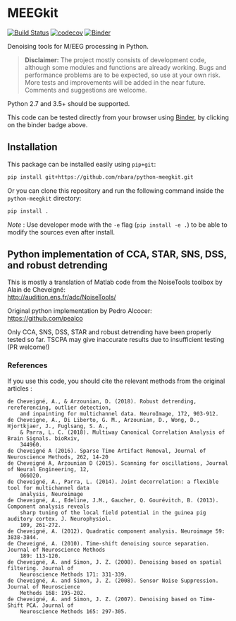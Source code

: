 # MEEGkit

[![Build Status](https://travis-ci.org/nbara/python-meegkit.svg?branch=master)](https://travis-ci.org/nbara/python-meegkit)
[![codecov](https://codecov.io/gh/nbara/python-meegkit/branch/master/graph/badge.svg)](https://codecov.io/gh/nbara/python-meegkit)
[![Binder](https://mybinder.org/badge_logo.svg)](https://mybinder.org/v2/gh/nbara/python-meegkit/master)

Denoising tools for M/EEG processing in Python.

> **Disclaimer:** The project mostly consists of development code, although
> some modules and functions are already working. Bugs and performance problems
> are to be expected, so use at your own risk. More tests and improvements will
> be added in the near future. Comments and suggestions are welcome.  

Python 2.7 and 3.5+ should be supported.

This code can be tested directly from your browser using
[Binder](https://mybinder.org), by clicking on the binder badge above.

## Installation

This package can be installed easily using `pip+git`:

```bash
pip install git+https://github.com/nbara/python-meegkit.git
```

Or you can clone this repository and run the following command inside the
`python-meegkit` directory:

```bash
pip install .
```

*Note* : Use developer mode with the `-e` flag (`pip install -e .`) to be able
to modify the sources even after install.

## Python implementation of CCA, STAR, SNS, DSS, and robust detrending

This is mostly a translation of Matlab code from the NoiseTools toolbox by
Alain de Cheveigné:  
http://audition.ens.fr/adc/NoiseTools/

Original python implementation by Pedro Alcocer:  
https://github.com/pealco

Only CCA, SNS, DSS, STAR and robust detrending have been properly tested so
far. TSCPA may give inaccurate results due to insufficient testing (PR
welcome!)

### References

If you use this code, you should cite the relevant methods from the original
articles :

```text
de Cheveigné, A., & Arzounian, D. (2018). Robust detrending, rereferencing, outlier detection, 
    and inpainting for multichannel data. NeuroImage, 172, 903-912.
de Cheveigne, A., Di Liberto, G. M., Arzounian, D., Wong, D., Hjortkjaer, J., Fuglsang, S. A., 
    & Parra, L. C. (2018). Multiway Canonical Correlation Analysis of Brain Signals. bioRxiv, 
    344960.
de Cheveigné A (2016). Sparse Time Artifact Removal, Journal of Neuroscience Methods, 262, 14-20
de Cheveigné A, Arzounian D (2015). Scanning for oscillations, Journal of Neural Engineering, 12, 
    066020.
de Cheveigné, A., Parra, L. (2014). Joint decorrelation: a flexible tool for multichannel data 
    analysis, Neuroimage
de Cheveigné, A., Edeline, J.M., Gaucher, Q. Gourévitch, B. (2013). Component analysis reveals 
    sharp tuning of the local field potential in the guinea pig auditory cortex. J. Neurophysiol. 
    109, 261-272.
de Cheveigné, A. (2012). Quadratic component analysis. Neuroimage 59: 3838-3844.
de Cheveigné, A. (2010). Time-shift denoising source separation. Journal of Neuroscience Methods 
    189: 113-120.
de Cheveigné, A. and Simon, J. Z. (2008). Denoising based on spatial filtering. Journal of 
    Neuroscience Methods 171: 331-339.
de Cheveigné, A. and Simon, J. Z. (2008). Sensor Noise Suppression. Journal of Neuroscience 
    Methods 168: 195-202.
de Cheveigné, A. and Simon, J. Z. (2007). Denoising based on Time-Shift PCA. Journal of 
    Neuroscience Methods 165: 297-305.
```
